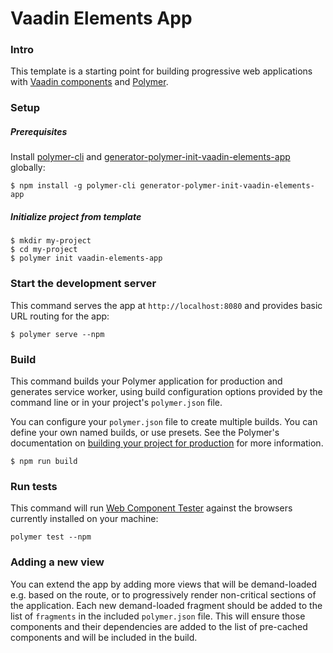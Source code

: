 # Vaadin Elements App

### Intro

This template is a starting point for building progressive web applications with
[Vaadin components](https://vaadin.com/components) and [Polymer](https://www.polymer-project.org).

### Setup

##### Prerequisites

Install [polymer-cli](https://github.com/Polymer/polymer-cli)
and [generator-polymer-init-vaadin-elements-app](https://github.com/vaadin/generator-polymer-init-vaadin-elements-app) globally:

    $ npm install -g polymer-cli generator-polymer-init-vaadin-elements-app

##### Initialize project from template

    $ mkdir my-project
    $ cd my-project
    $ polymer init vaadin-elements-app

### Start the development server

This command serves the app at `http://localhost:8080` and provides basic URL
routing for the app:

    $ polymer serve --npm


### Build

This command builds your Polymer application for production and generates service worker, using build configuration options provided by the command line or in your project's `polymer.json` file.

You can configure your `polymer.json` file to create multiple builds. You can define your own named builds, or use presets. See the Polymer's documentation on [building your project for production](https://www.polymer-project.org/3.0/toolbox/build-for-production) for more information.

    $ npm run build

### Run tests

This command will run [Web Component Tester](https://github.com/Polymer/tools/tree/master/packages/web-component-tester)
against the browsers currently installed on your machine:

    polymer test --npm

### Adding a new view

You can extend the app by adding more views that will be demand-loaded
e.g. based on the route, or to progressively render non-critical sections of the
application. Each new demand-loaded fragment should be added to the list of
`fragments` in the included `polymer.json` file. This will ensure those
components and their dependencies are added to the list of pre-cached components
and will be included in the build.
